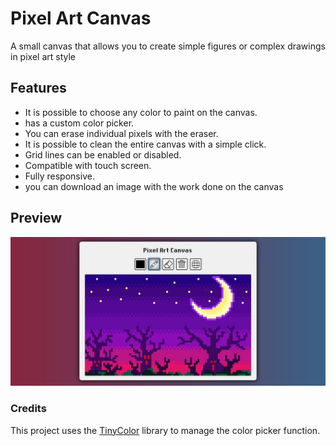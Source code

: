 # Pixel Art Canvas

A small canvas that allows you to create simple figures or complex drawings in pixel art style

## Features

- It is possible to choose any color to paint on the canvas.
- has a custom color picker.
- You can erase individual pixels with the eraser.
- It is possible to clean the entire canvas with a simple click.
- Grid lines can be enabled or disabled.
- Compatible with touch screen.
- Fully responsive.
- you can download an image with the work done on the canvas

## Preview

![preview](img/pixelartPreview.jpg)

### Credits

This project uses the [TinyColor](https://github.com/bgrins/TinyColor) library to manage the color picker function.
